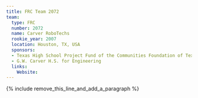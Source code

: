 ```yaml
---
title: FRC Team 2072
team:
  type: FRC
  number: 2072
  name: Carver RoboTechs
  rookie_year: 2007
  location: Houston, TX, USA
  sponsors:
  - Texas High School Project Fund of the Communities Foundation of Texas
  - G.W. Carver H.S. for Engineering
  links:
    Website:
---
```


{% include remove_this_line_and_add_a_paragraph %}